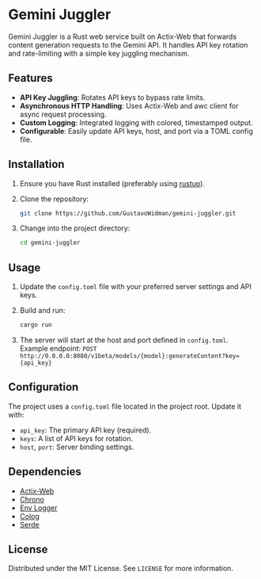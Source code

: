 # Gemini Juggler

Gemini Juggler is a Rust web service built on Actix-Web that forwards content generation requests to the Gemini API. It handles API key rotation and rate-limiting with a simple key juggling mechanism.

## Features

- **API Key Juggling**: Rotates API keys to bypass rate limits.
- **Asynchronous HTTP Handling**: Uses Actix-Web and awc client for async request processing.
- **Custom Logging**: Integrated logging with colored, timestamped output.
- **Configurable**: Easily update API keys, host, and port via a TOML config file.

## Installation

1. Ensure you have Rust installed (preferably using [rustup](https://rustup.rs/)).
2. Clone the repository:

   ```bash
   git clone https://github.com/GustavoWidman/gemini-juggler.git
   ```

3. Change into the project directory:

   ```bash
   cd gemini-juggler
   ```

## Usage

1. Update the `config.toml` file with your preferred server settings and API keys.
2. Build and run:

   ```bash
   cargo run
   ```

3. The server will start at the host and port defined in `config.toml`.
   Example endpoint: `POST http://0.0.0.0:8080/v1beta/models/{model}:generateContent?key={api_key}`

## Configuration

The project uses a `config.toml` file located in the project root. Update it with:

- `api_key`: The primary API key (required).
- `keys`: A list of API keys for rotation.
- `host`, `port`: Server binding settings.

## Dependencies

- [Actix-Web](https://github.com/actix/actix-web)
- [Chrono](https://github.com/chronotope/chrono)
- [Env Logger](https://docs.rs/env_logger)
- [Colog](https://github.com/wojtekmach/rs-colog)
- [Serde](https://serde.rs/)

## License

Distributed under the MIT License. See `LICENSE` for more information.

